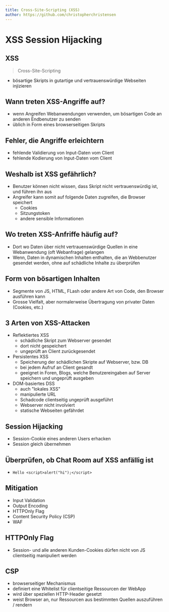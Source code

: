 ```yaml
---
title: Cross-Site-Scripting (XSS)
author: https://github.com/christopherchristensen
---
```


# XSS Session Hijacking

## XSS
> Cross-Site-Scripting

- bösartige Skripts in gutartige und vertrauenswürdige Webseiten injizieren

## Wann treten XSS-Angriffe auf?
- wenn Angreifen Webanwendungen verwenden, um bösartigen Code an anderen Endbenutzer zu senden
- üblich in Form eines browserseitigen Skripts

## Fehler, die Angriffe erleichtern
- fehlende Validierung von Input-Daten vom Client
- fehlende Kodierung von Input-Daten vom Client

## Weshalb ist XSS gefährlich?
- Benutzer können nicht wissen, dass Skript nicht vertrauenswürdig ist, und führen ihn aus
- Angreifer kann somit auf folgende Daten zugreifen, die Browser speichert
    - Cookies
    - Sitzungstoken
    - andere sensible Informationen

## Wo treten XSS-Anfriffe häufig auf?
- Dort wo Daten über nicht vertrauenswürdige Quellen in eine Webanwendung (oft Webanfrage) gelangen
- Wenn, Daten in dynamischen Inhalten enthalten, die an Webbenutzer gesendet werden, ohne auf schädliche Inhalte zu überprüfen

## Form von bösartigen Inhalten
- Segmente von JS, HTML, FLash oder andere Art von Code, den Browser ausführen kann
- Grosse Vielfalt, aber normalerweise Übertragung von privater Daten (Cookies, etc.)

## 3 Arten von XSS-Attacken
- Reflektiertes XSS
    - schädliche Skript zum Webserver gesendet
    - dort nicht gespeichert
    - ungeprüft an Client zurückgesendet
- Persistentes XSS
    - Speicherung der schädlichen Skripte auf Webserver, bzw. DB
    - bei jedem Aufruf an Client gesandt
    - geeignet in Foren, Blogs, welche Benutzereingaben auf Server speichern und ungeprüft ausgeben
- DOM-basiertes DSS
    - auch "lokales XSS"
    - manipulierte URL
    - Schadcode clientseitig ungeprüft ausgeführt
    - Webserver nicht involviert
    - statische Webseiten gefährdet

## Session Hijacking
- Session-Cookie eines anderen Users erhacken
- Session gleich übernehmen

## Überprüfen, ob Chat Room auf XSS anfällig ist
- `Hello <script>alert("hi");</script>`

## Mitigation
- Input Validation
- Output Encoding
- HTTPOnly Flag
- Content Security Policy (CSP)
- WAF

## HTTPOnly Flag
- Session- und alle anderen Kunden-Cookies dürfen nicht von JS clientseitig manipuliert werden

## CSP
- browserseitiger Mechanismus
- definiert eine Whitelist für clientseitige Ressourcen der WebApp
- wird über speziellen HTTP-Header gesetzt
- weist Browser an, nur Ressourcen aus bestimmten Quellen auszuführen / rendern
 
